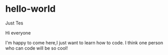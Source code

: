# hello-world
Just Tes

Hi everyone

I'm happy to come here,I just want to learn how to code.
I think one person who can code will be so cool!

